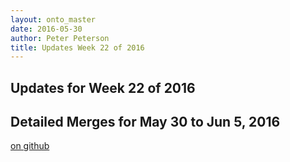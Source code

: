 ```yaml
---
layout: onto_master
date: 2016-05-30
author: Peter Peterson
title: Updates Week 22 of 2016
---
```

Updates for Week 22 of 2016
---------------------------

Detailed Merges for May 30 to Jun 5, 2016
-----------------------------------------
[on github](https://github.com/mantidproject/mantid/pulls?q=is%3Apr+merged%3A2016-05-31..2016-06-05)

